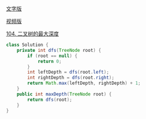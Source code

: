 [文字版](https://programmercarl.com/0104.%E4%BA%8C%E5%8F%89%E6%A0%91%E7%9A%84%E6%9C%80%E5%A4%A7%E6%B7%B1%E5%BA%A6.html)

[视频版](https://www.bilibili.com/video/BV1Gd4y1V75u)

[104. 二叉树的最大深度](https://leetcode.cn/problems/maximum-depth-of-binary-tree)

```Java
class Solution {
    private int dfs(TreeNode root) {
        if (root == null) {
            return 0;
        }
        int leftDepth = dfs(root.left);
        int rightDepth = dfs(root.right);
        return Math.max(leftDepth, rightDepth) + 1;
    }
    public int maxDepth(TreeNode root) {
        return dfs(root);
    }
}
```